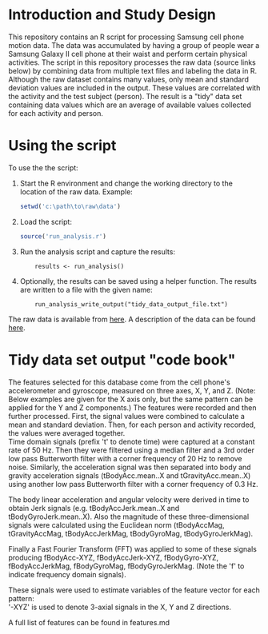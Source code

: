 # Introduction and Study Design

This repository contains an R script for processing Samsung cell phone motion data.  The data was accumulated by having a group of people wear a Samsung Galaxy II cell phone at their waist and perform certain physical activities. The script in this repository processes the raw data (source links below) by combining data from multiple text files and labeling the data in R.  Although the raw dataset contains many values, only mean and standard deviation values are included in the output.  These values are correlated with the activity and the test subject (person).
The result is a "tidy" data set containing data values which are an average of available values collected for each activity and person.

# Using the script

To use the the script:

1. Start the R environment and change the working directory to the location of the raw data.  Example:
    ```r
    setwd('c:\path\to\raw\data')
    ```
2. Load the script:
    ```r
    source('run_analysis.r')
    ```
3. Run the analysis script and capture the results:
    ```
        results <- run_analysis()
    ```
4. Optionally, the results can be saved using a helper function.  The results are written to a file with the given name:
    ~~~
        run_analysis_write_output("tidy_data_output_file.txt")
    ~~~

The raw data is available from [here](https://d396qusza40orc.cloudfront.net/getdata%2Fprojectfiles%2FUCI%20HAR%20Dataset.zip).  A description of the data can be found [here](http://archive.ics.uci.edu/ml/datasets/Human+Activity+Recognition+Using+Smartphones).



# Tidy data set output "code book"

The features selected for this database come from the cell phone's accelerometer and gyroscope, measured on three axes, X, Y, and Z. (Note: Below examples are given for the X axis only, but the same pattern can be applied for the Y and Z components.) The features were recorded and then further processed.  First, the signal values were combined to calculate a mean and standard deviation.  Then, for each person and activity recorded, the values were averaged together.  
Time domain signals (prefix 't' to denote time) were captured at a constant rate of 50 Hz. Then they were filtered using a median filter and a 3rd order low pass Butterworth filter with a corner frequency of 20 Hz to remove noise. Similarly, the acceleration signal was then separated into body and gravity acceleration signals (tBodyAcc.mean..X and tGravityAcc.mean..X) using another low pass Butterworth filter with a corner frequency of 0.3 Hz. 

The body linear acceleration and angular velocity were derived in time to obtain Jerk signals (e.g. tBodyAccJerk.mean..X and tBodyGyroJerk.mean..X). Also the magnitude of these three-dimensional signals were calculated using the Euclidean norm (tBodyAccMag, tGravityAccMag, tBodyAccJerkMag, tBodyGyroMag, tBodyGyroJerkMag). 

Finally a Fast Fourier Transform (FFT) was applied to some of these signals producing fBodyAcc-XYZ, fBodyAccJerk-XYZ, fBodyGyro-XYZ, fBodyAccJerkMag, fBodyGyroMag, fBodyGyroJerkMag. (Note the 'f' to indicate frequency domain signals). 

These signals were used to estimate variables of the feature vector for each pattern:  
'-XYZ' is used to denote 3-axial signals in the X, Y and Z directions.

A full list of features can be found in features.md
